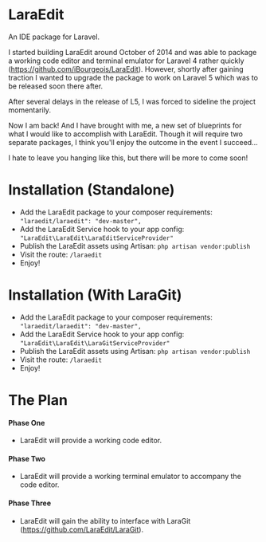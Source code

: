 # LaraEdit
An IDE package for Laravel. 

I started building LaraEdit around October of 2014 and was able to package a working code editor and terminal emulator for Laravel 4 rather quickly (https://github.com/iBourgeois/LaraEdit). However, shortly after gaining traction I wanted to upgrade the package to work on Laravel 5 which was to be released soon there after.

After several delays in the release of L5, I was forced to sideline the project momentarily. 

Now I am back! And I have brought with me, a new set of blueprints for what I would like to accomplish with LaraEdit. Though it will require two separate packages, I think you'll enjoy the outcome in the event I succeed...

I hate to leave you hanging like this, but there will be more to come soon!

# Installation (Standalone)
- Add the LaraEdit package to your composer requirements:
  ``` "laraedit/laraedit": "dev-master", ```
- Add the LaraEdit Service hook to your app config:
  ``` "LaraEdit\LaraEdit\LaraEditServiceProvider" ```
- Publish the LaraEdit assets using Artisan:
  ``` php artisan vendor:publish ```
- Visit the route:
  ``` /laraedit ```
- Enjoy!

# Installation (With LaraGit)
- Add the LaraEdit package to your composer requirements:
  ``` "laraedit/laraedit": "dev-master", ```
- Add the LaraEdit Service hook to your app config:
  ``` "LaraEdit\LaraEdit\LaraGitServiceProvider" ```
- Publish the LaraEdit assets using Artisan:
  ``` php artisan vendor:publish ```
- Visit the route:
  ``` /laraedit ```
- Enjoy!

# The Plan

#### Phase One
  
  - LaraEdit will provide a working code editor.
  
#### Phase Two

  - LaraEdit will provide a working terminal emulator to accompany the code editor.

#### Phase Three

  - LaraEdit will gain the ability to interface with LaraGit (https://github.com/LaraEdit/LaraGit).


